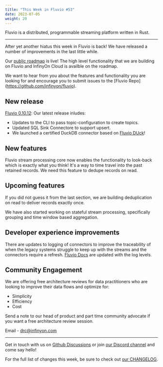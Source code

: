 ```yaml
---
title: "This Week in Fluvio #53"
date: 2023-07-05
weight: 20
---
```

Fluvio is a distributed, programmable streaming platform written in Rust.

---
After yet another hiatus this week in Fluvio is back! We have released a number of improvements in the last little while.

Our [public roadmap](https://github.com/orgs/infinyon/projects/12/views/1) is live!
The high level functionality that we are building on Fluvio and InfinyOn Cloud is availble on the roadmap.

We want to hear from you about the features and functionality you are looking for and encourage you to submit issues to the [Fluvio Repo] (https://github.com/infinyon/fluvio).

## New release
[Fluvio 0.10.12](https://github.com/infinyon/fluvio/releases/tag/v0.10.12):
Our latest release inludes:
* Updates to the CLI to pass topic-configuration to create topics.
* Updated SQL Sink Connectore to support upsert.
* We launched a certified DuckDB connector based on [Fluvio DUck](https://github.com/infinyon/fluvio-duck)!


## New features
Fluvio stream processing core now enables the functionality to look-back which is exactly what you think! It's a way to time travel into the past retained records. We need this feature to dedupe records on read.

## Upcoming features
If you did not guess it from the last section, we are building deduplication on read to deliver records exactly once.

We have also started working on stateful stream processing, specifically grouping and time window based aggregation.

## Developer experience improvements
There are updates to logging of connectors to improve the traceability of when the legacy systems struggle to keep up with the streams and the connectors require a refresh. [Fluvio Docs](https://fluvio.io/connectors/cdk/list-log/) are updated with the log levels.

## Community Engagement

We are offering free architecture reviews for data practitioners who are looking to improve their data flows and optimize for:

- Simplicity
- Efficiency
- Cost

Send a note to our head of product and part time community advocate if you want a free architecture review session.

Email - drc@infinyon.com

---

Get in touch with us on [Github Discussions] or join [our Discord channel] and come say hello!

For the full list of changes this week, be sure to check out [our CHANGELOG].

[Fluvio open source]: https://github.com/infinyon/fluvio
[our CHANGELOG]: https://github.com/infinyon/fluvio/blob/master/CHANGELOG.md
[our Discord channel]: https://discordapp.com/invite/bBG2dTz
[Github Discussions]: https://github.com/infinyon/fluvio/discussions
